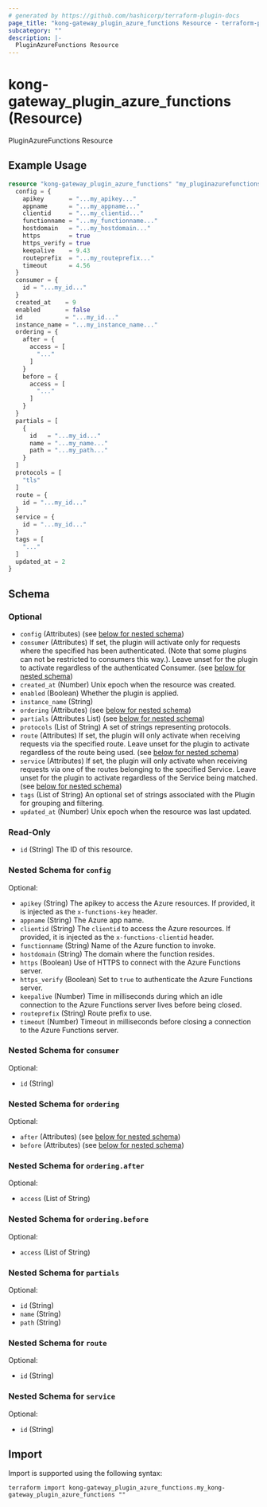 ```yaml
---
# generated by https://github.com/hashicorp/terraform-plugin-docs
page_title: "kong-gateway_plugin_azure_functions Resource - terraform-provider-kong-gateway"
subcategory: ""
description: |-
  PluginAzureFunctions Resource
---
```


# kong-gateway_plugin_azure_functions (Resource)

PluginAzureFunctions Resource

## Example Usage

```terraform
resource "kong-gateway_plugin_azure_functions" "my_pluginazurefunctions" {
  config = {
    apikey       = "...my_apikey..."
    appname      = "...my_appname..."
    clientid     = "...my_clientid..."
    functionname = "...my_functionname..."
    hostdomain   = "...my_hostdomain..."
    https        = true
    https_verify = true
    keepalive    = 9.43
    routeprefix  = "...my_routeprefix..."
    timeout      = 4.56
  }
  consumer = {
    id = "...my_id..."
  }
  created_at    = 9
  enabled       = false
  id            = "...my_id..."
  instance_name = "...my_instance_name..."
  ordering = {
    after = {
      access = [
        "..."
      ]
    }
    before = {
      access = [
        "..."
      ]
    }
  }
  partials = [
    {
      id   = "...my_id..."
      name = "...my_name..."
      path = "...my_path..."
    }
  ]
  protocols = [
    "tls"
  ]
  route = {
    id = "...my_id..."
  }
  service = {
    id = "...my_id..."
  }
  tags = [
    "..."
  ]
  updated_at = 2
}
```

<!-- schema generated by tfplugindocs -->
## Schema

### Optional

- `config` (Attributes) (see [below for nested schema](#nestedatt--config))
- `consumer` (Attributes) If set, the plugin will activate only for requests where the specified has been authenticated. (Note that some plugins can not be restricted to consumers this way.). Leave unset for the plugin to activate regardless of the authenticated Consumer. (see [below for nested schema](#nestedatt--consumer))
- `created_at` (Number) Unix epoch when the resource was created.
- `enabled` (Boolean) Whether the plugin is applied.
- `instance_name` (String)
- `ordering` (Attributes) (see [below for nested schema](#nestedatt--ordering))
- `partials` (Attributes List) (see [below for nested schema](#nestedatt--partials))
- `protocols` (List of String) A set of strings representing protocols.
- `route` (Attributes) If set, the plugin will only activate when receiving requests via the specified route. Leave unset for the plugin to activate regardless of the route being used. (see [below for nested schema](#nestedatt--route))
- `service` (Attributes) If set, the plugin will only activate when receiving requests via one of the routes belonging to the specified Service. Leave unset for the plugin to activate regardless of the Service being matched. (see [below for nested schema](#nestedatt--service))
- `tags` (List of String) An optional set of strings associated with the Plugin for grouping and filtering.
- `updated_at` (Number) Unix epoch when the resource was last updated.

### Read-Only

- `id` (String) The ID of this resource.

<a id="nestedatt--config"></a>
### Nested Schema for `config`

Optional:

- `apikey` (String) The apikey to access the Azure resources. If provided, it is injected as the `x-functions-key` header.
- `appname` (String) The Azure app name.
- `clientid` (String) The `clientid` to access the Azure resources. If provided, it is injected as the `x-functions-clientid` header.
- `functionname` (String) Name of the Azure function to invoke.
- `hostdomain` (String) The domain where the function resides.
- `https` (Boolean) Use of HTTPS to connect with the Azure Functions server.
- `https_verify` (Boolean) Set to `true` to authenticate the Azure Functions server.
- `keepalive` (Number) Time in milliseconds during which an idle connection to the Azure Functions server lives before being closed.
- `routeprefix` (String) Route prefix to use.
- `timeout` (Number) Timeout in milliseconds before closing a connection to the Azure Functions server.


<a id="nestedatt--consumer"></a>
### Nested Schema for `consumer`

Optional:

- `id` (String)


<a id="nestedatt--ordering"></a>
### Nested Schema for `ordering`

Optional:

- `after` (Attributes) (see [below for nested schema](#nestedatt--ordering--after))
- `before` (Attributes) (see [below for nested schema](#nestedatt--ordering--before))

<a id="nestedatt--ordering--after"></a>
### Nested Schema for `ordering.after`

Optional:

- `access` (List of String)


<a id="nestedatt--ordering--before"></a>
### Nested Schema for `ordering.before`

Optional:

- `access` (List of String)



<a id="nestedatt--partials"></a>
### Nested Schema for `partials`

Optional:

- `id` (String)
- `name` (String)
- `path` (String)


<a id="nestedatt--route"></a>
### Nested Schema for `route`

Optional:

- `id` (String)


<a id="nestedatt--service"></a>
### Nested Schema for `service`

Optional:

- `id` (String)

## Import

Import is supported using the following syntax:

```shell
terraform import kong-gateway_plugin_azure_functions.my_kong-gateway_plugin_azure_functions ""
```
